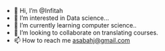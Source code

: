 - 👋 Hi, I’m @Infitah
- 👀 I’m interested in Data science...
- 🌱 I’m currently learning computer science..
- 💞️ I’m looking to collaborate on translating courses.
- 📫 How to reach me asabahj@gmail.com

<!---
Infitah/Infitah is a ✨ special ✨ repository because its `README.md` (this file) appears on your GitHub profile.
You can click the Preview link to take a look at your changes.
--->
